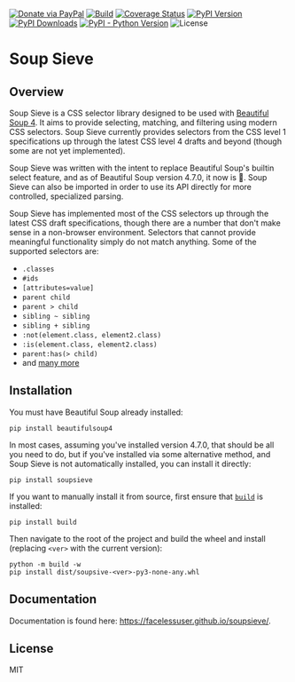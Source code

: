 [![Donate via PayPal][donate-image]][donate-link]
[![Build][github-ci-image]][github-ci-link]
[![Coverage Status][codecov-image]][codecov-link]
[![PyPI Version][pypi-image]][pypi-link]
[![PyPI Downloads][pypi-down]][pypi-link]
[![PyPI - Python Version][python-image]][pypi-link]
![License][license-image-mit]

# Soup Sieve

## Overview

Soup Sieve is a CSS selector library designed to be used with [Beautiful Soup 4][bs4]. It aims to provide selecting,
matching, and filtering using modern CSS selectors. Soup Sieve currently provides selectors from the CSS level 1
specifications up through the latest CSS level 4 drafts and beyond (though some are not yet implemented).

Soup Sieve was written with the intent to replace Beautiful Soup's builtin select feature, and as of Beautiful Soup
version 4.7.0, it now is :confetti_ball:. Soup Sieve can also be imported in order to use its API directly for
more controlled, specialized parsing.

Soup Sieve has implemented most of the CSS selectors up through the latest CSS draft specifications, though there are a
number that don't make sense in a non-browser environment. Selectors that cannot provide meaningful functionality simply
do not match anything. Some of the supported selectors are:

- `.classes`
- `#ids`
- `[attributes=value]`
- `parent child`
- `parent > child`
- `sibling ~ sibling`
- `sibling + sibling`
- `:not(element.class, element2.class)`
- `:is(element.class, element2.class)`
- `parent:has(> child)`
- and [many more](https://facelessuser.github.io/soupsieve/selectors/)


## Installation

You must have Beautiful Soup already installed:

```
pip install beautifulsoup4
```

In most cases, assuming you've installed version 4.7.0, that should be all you need to do, but if you've installed via
some alternative method, and Soup Sieve is not automatically installed, you can install it directly:

```
pip install soupsieve
```

If you want to manually install it from source, first ensure that [`build`](https://pypi.org/project/build/) is
installed:

```
pip install build
```

Then navigate to the root of the project and build the wheel and install (replacing `<ver>` with the current version):

```
python -m build -w
pip install dist/soupsive-<ver>-py3-none-any.whl
```

## Documentation

Documentation is found here: https://facelessuser.github.io/soupsieve/.

## License

MIT

[bs4]: https://beautiful-soup-4.readthedocs.io/en/latest/#

[github-ci-image]: https://github.com/facelessuser/soupsieve/workflows/build/badge.svg?branch=master&event=push
[github-ci-link]: https://github.com/facelessuser/soupsieve/actions?query=workflow%3Abuild+branch%3Amaster
[codecov-image]: https://img.shields.io/codecov/c/github/facelessuser/soupsieve/master.svg?logo=codecov&logoColor=aaaaaa&labelColor=333333
[codecov-link]: https://codecov.io/github/facelessuser/soupsieve
[pypi-image]: https://img.shields.io/pypi/v/soupsieve.svg?logo=pypi&logoColor=aaaaaa&labelColor=333333
[pypi-down]: https://img.shields.io/pypi/dm/soupsieve.svg?logo=pypi&logoColor=aaaaaa&labelColor=333333
[pypi-link]: https://pypi.python.org/pypi/soupsieve
[python-image]: https://img.shields.io/pypi/pyversions/soupsieve?logo=python&logoColor=aaaaaa&labelColor=333333
[license-image-mit]: https://img.shields.io/badge/license-MIT-blue.svg?labelColor=333333
[donate-image]: https://img.shields.io/badge/Donate-PayPal-3fabd1?logo=paypal
[donate-link]: https://www.paypal.me/facelessuser
